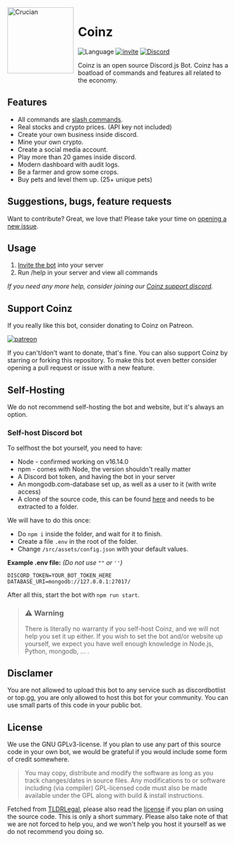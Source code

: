 <img width="150" height="150" align="left" style="float: left; margin: 0 10px 10px 0;" alt="Crucian" src="https://cdn.coinzbot.xyz/logo.png">

# Coinz
![Language](https://img.shields.io/badge/Language-Node.js-427E38?style=for-the-badge&logo=node.js)
[![invite](https://img.shields.io/badge/Invite-Coinz-DBA514?style=for-the-badge&logo=coil&logoColor=white)](https://coinzbot.xyz/invite)
[![Discord](https://img.shields.io/discord/938177962698735616?style=for-the-badge&logo=discord&logoColor=white)](https://discord.gg/asnZQwc6kW)

Coinz is an open source Discord.js Bot. Coinz has a boatload of commands and features all related to the economy.

## Features
* All commands are [slash commands](https://discord.com/blog/slash-commands-are-here).
* Real stocks and crypto prices. (API key not included)
* Create your own business inside discord.
* Mine your own crypto.
* Create a social media account.
* Play more than 20 games inside discord.
* Modern dashboard with audit logs.
* Be a farmer and grow some crops.
* Buy pets and level them up. (25+ unique pets)

## Suggestions, bugs, feature requests

Want to contribute? Great, we love that! Please take your time on [opening a new issue](https://github.com/SiebeBaree/Coinz/issues/new).

## Usage
1. [Invite the bot](https://coinzbot.xyz/invite) into your server
2. Run /help in your server and view all commands

*If you need any more help, consider joining our [Coinz support discord](https://coinzbot.xyz/discord).*

## Support Coinz
If you really like this bot, consider donating to Coinz on Patreon.

[![patreon](https://c5.patreon.com/external/logo/become_a_patron_button.png)](https://www.patreon.com/coinz_bot)

If you can't/don't want to donate, that's fine. You can also support Coinz by starring or forking this repository. To make this bot even better consider opening a pull request or issue with a new feature.

## Self-Hosting
We do not recommend self-hosting the bot and website, but it's always an option.

### Self-host Discord bot
To selfhost the bot yourself, you need to have:
* Node - confirmed working on v16.14.0
* npm - comes with Node, the version shouldn't really matter
* A Discord bot token, and having the bot in your server
* An mongodb.com-database set up, as well as a user to it (with write access)
* A clone of the source code, this can be found [here](https://github.com/SiebeBaree/Coinz) and needs to be extracted to a folder.

We will have to do this once:
* Do `npm i` inside the folder, and wait for it to finish.
* Create a file `.env` in the root of the folder.
* Change `/src/assets/config.json` with your default values.

**Example .env file:** *(Do not use `""` or `''`)*
```
DISCORD_TOKEN=YOUR_BOT_TOKEN_HERE
DATABASE_URI=mongodb://127.0.0.1:27017/
```

After all this, start the bot with `npm run start`.

> ### ⚠ Warning 
> There is literally no warranty if you self-host Coinz, and we will not help you set it up either. If you wish to set the bot and/or website up yourself, we expect you have well enough knowledge in Node.js, Python, mongodb, ... .

## Disclamer
You are not allowed to upload this bot to any service such as discordbotlist or top.gg, you are only allowed to host this bot for your community. You can use small parts of this code in your public bot.

## License
We use the GNU GPLv3-license. If you plan to use any part of this source code in your own bot, we would be grateful if you would include some form of credit somewhere.

> You may copy, distribute and modify the software as long as you track changes/dates in source files. Any modifications to or software including (via compiler) GPL-licensed code must also be made available under the GPL along with build & install instructions.

Fetched from [TLDRLegal](https://tldrlegal.com/license/gnu-general-public-license-v3-(gpl-3)), please also read the [license](https://github.com/SiebeBaree/Coinz/blob/main/LICENSE) if you plan on using the source code. This is only a short summary. Please also take note of that we are not forced to help you, and we won't help you host it yourself as we do not recommend you doing so.